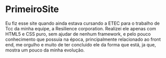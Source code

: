 # PrimeiroSite
Eu fiz esse site quando ainda estava cursando a ETEC para o trabalho de Tcc da minha equipe, a Resilience corporation.
Realizei ele apenas com HTML5 e CSS puro, sem ajudar de nenhum framework, e pelo pouco conhecimento que possuia na época, 
principalmente relacionado ao front end, me orgulho e muito de ter concluido ele da forma que está, ja que, mostra um pouco 
da minha evolução.
